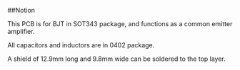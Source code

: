 ##Notion

This PCB is for BJT in SOT343 package, and functions as a common emitter amplifier. 

All capacitors and inductors are in 0402 package.

A shield of 12.9mm long and 9.8mm wide can be soldered to the top layer.
